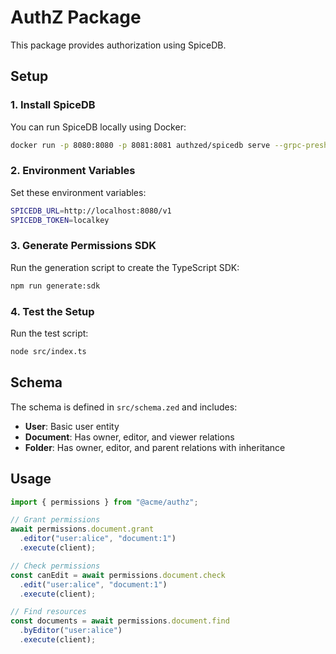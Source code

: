 # AuthZ Package

This package provides authorization using SpiceDB.

## Setup

### 1. Install SpiceDB

You can run SpiceDB locally using Docker:

```bash
docker run -p 8080:8080 -p 8081:8081 authzed/spicedb serve --grpc-preshared-key "localkey" --http-addr ":8080" --grpc-addr ":8081"
```

### 2. Environment Variables

Set these environment variables:

```bash
SPICEDB_URL=http://localhost:8080/v1
SPICEDB_TOKEN=localkey
```

### 3. Generate Permissions SDK

Run the generation script to create the TypeScript SDK:

```bash
npm run generate:sdk
```

### 4. Test the Setup

Run the test script:

```bash
node src/index.ts
```

## Schema

The schema is defined in `src/schema.zed` and includes:

- **User**: Basic user entity
- **Document**: Has owner, editor, and viewer relations
- **Folder**: Has owner, editor, and parent relations with inheritance

## Usage

```typescript
import { permissions } from "@acme/authz";

// Grant permissions
await permissions.document.grant
  .editor("user:alice", "document:1")
  .execute(client);

// Check permissions
const canEdit = await permissions.document.check
  .edit("user:alice", "document:1")
  .execute(client);

// Find resources
const documents = await permissions.document.find
  .byEditor("user:alice")
  .execute(client);
```
